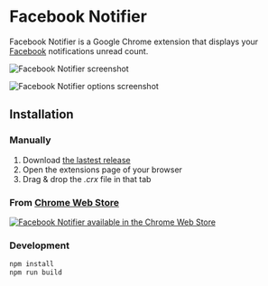 Facebook Notifier
=================

Facebook Notifier is a Google Chrome extension that displays your [Facebook](http://www.facebook.com) notifications unread count.

![Facebook Notifier screenshot](https://raw.github.com/Narno/Facebook-Notifier/master/doc/screenshot_600x360.png "Facebook Notifier screenshot")

![Facebook Notifier options screenshot](https://raw.github.com/Narno/Facebook-Notifier/master/doc/screenshot_options_401x317.png "Facebook Notifier options screenshot")

Installation
------------

### Manually

1. Download [the lastest release](https://github.com/Narno/Facebook-Notifier/releases)
2. Open the extensions page of your browser
3. Drag & drop the _.crx_ file in that tab

### From [Chrome Web Store](https://chrome.google.com/webstore/detail/facebook-notifier/hnhcdhgekpmjjgdfimnigdeghjhicnea)  
[![Facebook Notifier available in the Chrome Web Store](https://developer.chrome.com/webstore/images/ChromeWebStore_BadgeWBorder_v2_206x58.png)](https://chrome.google.com/webstore/detail/facebook-notifier/hnhcdhgekpmjjgdfimnigdeghjhicnea)

### Development

```bash
npm install
npm run build
```
